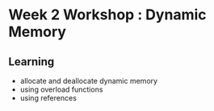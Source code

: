 # Week 2 Workshop : Dynamic Memory
## Learning
* allocate and deallocate dynamic memory
* using overload functions
* using references
